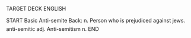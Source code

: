 TARGET DECK
ENGLISH

START
Basic
Anti-semite
Back: n. Person who is prejudiced against jews.  anti-semitic adj. Anti-semitism n.
END

